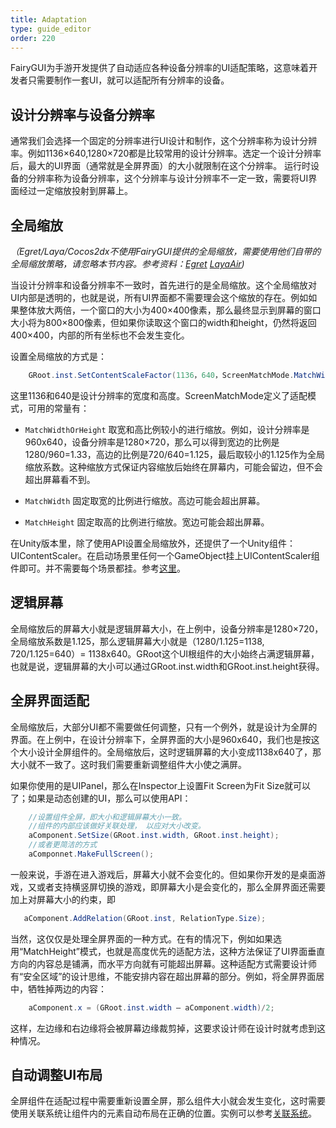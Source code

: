 ```yaml
---
title: Adaptation
type: guide_editor
order: 220
---
```


FairyGUI为手游开发提供了自动适应各种设备分辨率的UI适配策略，这意味着开发者只需要制作一套UI，就可以适配所有分辨率的设备。

## 设计分辨率与设备分辨率

通常我们会选择一个固定的分辨率进行UI设计和制作，这个分辨率称为设计分辨率。例如1136×640,1280×720都是比较常用的设计分辨率。选定一个设计分辨率后，最大的UI界面（通常就是全屏界面）的大小就限制在这个分辨率。
运行时设备的分辨率称为设备分辨率，这个分辨率与设计分辨率不一定一致，需要将UI界面经过一定缩放投射到屏幕上。

## 全局缩放

*（Egret/Laya/Cocos2dx不使用FairyGUI提供的全局缩放，需要使用他们自带的全局缩放策略，请忽略本节内容。参考资料：[Egret](http://developer.egret.com/cn/2d/screenAdaptation/explanation) [LayaAir](https://ldc.layabox.com/doc/?nav=zh-as-1-8-0))*

当设计分辨率和设备分辨率不一致时，首先进行的是全局缩放。这个全局缩放对UI内部是透明的，也就是说，所有UI界面都不需要理会这个缩放的存在。例如如果整体放大两倍，一个窗口的大小为400×400像素，那么最终显示到屏幕的窗口大小将为800×800像素，但如果你读取这个窗口的width和height，仍然将返回400×400，内部的所有坐标也不会发生变化。

设置全局缩放的方式是：

```csharp
    GRoot.inst.SetContentScaleFactor(1136，640，ScreenMatchMode.MatchWidthOrHeight);
```

这里1136和640是设计分辨率的宽度和高度。ScreenMatchMode定义了适配模式，可用的常量有：

- `MatchWidthOrHeight` 取宽和高比例较小的进行缩放。例如，设计分辨率是960x640，设备分辨率是1280×720，那么可以得到宽边的比例是1280/960=1.33，高边的比例是720/640=1.125，最后取较小的1.125作为全局缩放系数。这种缩放方式保证内容缩放后始终在屏幕内，可能会留边，但不会超出屏幕看不到。

- `MatchWidth` 固定取宽的比例进行缩放。高边可能会超出屏幕。

- `MatchHeight` 固定取高的比例进行缩放。宽边可能会超出屏幕。

在Unity版本里，除了使用API设置全局缩放外，还提供了一个Unity组件：UIContentScaler。在启动场景里任何一个GameObject挂上UIContentScaler组件即可。并不需要每个场景都挂。参考[这里](#../unity/index.html#UIContentScaler)。

## 逻辑屏幕

全局缩放后的屏幕大小就是逻辑屏幕大小，在上例中，设备分辨率是1280×720，全局缩放系数是1.125，那么逻辑屏幕大小就是（1280/1.125=1138, 720/1.125=640）= 1138x640。GRoot这个UI根组件的大小始终占满逻辑屏幕，也就是说，逻辑屏幕的大小可以通过GRoot.inst.width和GRoot.inst.height获得。

## 全屏界面适配

全局缩放后，大部分UI都不需要做任何调整，只有一个例外，就是设计为全屏的界面。在上例中，在设计分辨率下，全屏界面的大小是960x640，我们也是按这个大小设计全屏组件的。全局缩放后，这时逻辑屏幕的大小变成1138x640了，那大小就不一致了。这时我们需要重新调整组件大小使之满屏。

如果你使用的是UIPanel，那么在Inspector上设置Fit Screen为Fit Size就可以了；如果是动态创建的UI，那么可以使用API：

```csharp
    //设置组件全屏，即大小和逻辑屏幕大小一致。
    //组件的内部应该做好关联处理， 以应对大小改变。
    aComponent.SetSize(GRoot.inst.width, GRoot.inst.height);
    //或者更简洁的方式
    aComponnet.MakeFullScreen();
```

一般来说，手游在进入游戏后，屏幕大小就不会变化的。但如果你开发的是桌面游戏，又或者支持横竖屏切换的游戏，即屏幕大小是会变化的，那么全屏界面还需要加上对屏幕大小的约束，即

```csharp
   aComponent.AddRelation(GRoot.inst, RelationType.Size);
```

当然，这仅仅是处理全屏界面的一种方式。在有的情况下，例如如果选用“MatchHeight”模式，也就是高度优先的适配方法，这种方法保证了UI界面垂直方向的内容总是铺满，而水平方向就有可能超出屏幕。这种适配方式需要设计师有“安全区域”的设计思维，不能安排内容在超出屏幕的部分。例如，将全屏界面居中，牺牲掉两边的内容：

```csharp
    aComponent.x = (GRoot.inst.width – aComponent.width)/2;
```

这样，左边缘和右边缘将会被屏幕边缘裁剪掉，这要求设计师在设计时就考虑到这种情况。

## 自动调整UI布局

全屏组件在适配过程中需要重新设置全屏，那么组件大小就会发生变化，这时需要使用关联系统让组件内的元素自动布局在正确的位置。实例可以参考[关联系统](relation.html#实例解析)。